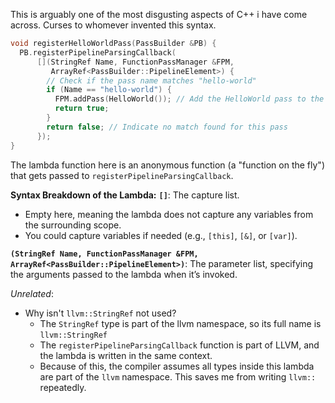 This is arguably one of the most disgusting aspects of C++ i have come across.  Curses to whomever invented this syntax.

```cpp
void registerHelloWorldPass(PassBuilder &PB) {
  PB.registerPipelineParsingCallback(
      [](StringRef Name, FunctionPassManager &FPM,
         ArrayRef<PassBuilder::PipelineElement>) {
        // Check if the pass name matches "hello-world"
        if (Name == "hello-world") {
          FPM.addPass(HelloWorld()); // Add the HelloWorld pass to the pipeline
          return true;              
        }
        return false; // Indicate no match found for this pass
      });
}
```

The lambda function here is  an anonymous function (a "function on the fly") that gets passed to `registerPipelineParsingCallback`. 

**Syntax Breakdown of the Lambda:**
**`[]`**: The capture list.
- Empty here, meaning the lambda does not capture any variables from the surrounding scope.
- You could capture variables if needed (e.g., `[this]`, `[&]`, or `[var]`).

**`(StringRef Name, FunctionPassManager &FPM, ArrayRef<PassBuilder::PipelineElement>)`**: The parameter list, specifying the arguments passed to the lambda when it’s invoked.

*Unrelated*:
- Why isn't `llvm::StringRef` not used?
	- The `StringRef` type is part of the llvm namespace, so its full name is `llvm::StringRef`
	- The `registerPipelineParsingCallback` function is part of LLVM, and the lambda is written in the same context.
	- Because of this, the compiler assumes all types inside this lambda are part of the `llvm` namespace. This saves me from writing `llvm::` repeatedly.